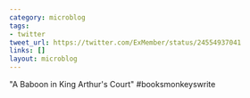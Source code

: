 ```yaml
---
category: microblog
tags:
- twitter
tweet_url: https://twitter.com/ExMember/status/24554937041
links: []
layout: microblog
---
```

"A Baboon in King Arthur's Court" #booksmonkeyswrite
